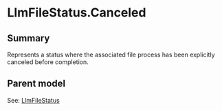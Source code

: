 # LlmFileStatus.Canceled

## Summary

Represents a status where the associated file process has been explicitly canceled before completion.

## Parent model

See: [LlmFileStatus](LlmFileStatus.md)